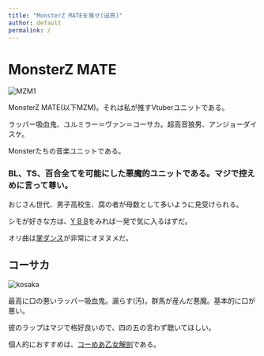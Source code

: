 ```yaml
---
title: "MonsterZ MATEを推せ(迫真)"
author: default
permalink: /
---
```


# MonsterZ MATE

![MZM1](https://balus.co/wp-content/uploads/2020/01/mzm____________.jpg)

MonsterZ MATE(以下MZM)。それは私が推すVtuberユニットである。

ラッパー吸血鬼、ユルミラー＝ヴァン＝コーサカ。超高音狼男、アンジョーダイスケ。

Monsterたちの音楽ユニットである。

### **BL、TS、百合全てを可能にした悪魔的ユニットである。マジで控えめに言って尊い。**

おじさん世代、男子高校生、腐の者が母数として多いように見受けられる。

シモが好きな方は、[Y B B](https://www.youtube.com/watch?v=YlJtlCrlgTk)をみれば一発で気に入るはずだ。

オリ曲は[掌ダンス](https://www.youtube.com/watch?v=uqpvI-UnJAM)が非常にオヌヌメだ。

## コーサカ

![kosaka](https://monsterz-mate.com/wp-content/uploads/2021/05/kosaka.png)

最高に口の悪いラッパー吸血鬼。漏らす(汚)。群馬が産んだ悪魔。基本的に口が悪い。

彼のラップはマジで格好良いので、四の五の言わず聴いてほしい。

個人的におすすめは、[コーめあ乙女解剖](https://www.youtube.com/watch?v=KFiTr_f0544)である。


